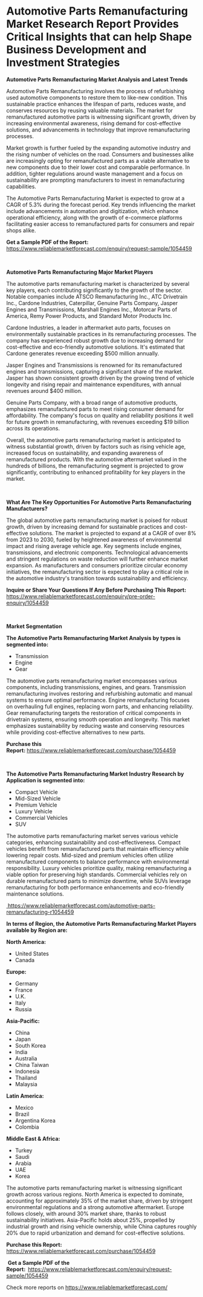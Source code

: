 <p><h1>Automotive Parts Remanufacturing Market Research Report Provides Critical Insights that can help Shape Business Development and Investment Strategies</h1></p><p><strong>Automotive Parts Remanufacturing Market Analysis and Latest Trends</strong></p>
<p><p>Automotive Parts Remanufacturing involves the process of refurbishing used automotive components to restore them to like-new condition. This sustainable practice enhances the lifespan of parts, reduces waste, and conserves resources by reusing valuable materials. The market for remanufactured automotive parts is witnessing significant growth, driven by increasing environmental awareness, rising demand for cost-effective solutions, and advancements in technology that improve remanufacturing processes.</p><p>Market growth is further fueled by the expanding automotive industry and the rising number of vehicles on the road. Consumers and businesses alike are increasingly opting for remanufactured parts as a viable alternative to new components due to their lower cost and comparable performance. In addition, tighter regulations around waste management and a focus on sustainability are prompting manufacturers to invest in remanufacturing capabilities.</p><p>The Automotive Parts Remanufacturing Market is expected to grow at a CAGR of 5.3% during the forecast period. Key trends influencing the market include advancements in automation and digitization, which enhance operational efficiency, along with the growth of e-commerce platforms facilitating easier access to remanufactured parts for consumers and repair shops alike.</p></p>
<p><strong>Get a Sample PDF of the Report:&nbsp;</strong> <a href="https://www.reliablemarketforecast.com/enquiry/request-sample/1054459?utm_campaign=2516&utm_medium=2&utm_source=Github&utm_content=ia&utm_term=30032025&utm_id=automotive-parts-remanufacturing">https://www.reliablemarketforecast.com/enquiry/request-sample/1054459</a></p>
<p>&nbsp;</p>
<p><strong>Automotive Parts Remanufacturing Major Market Players</strong></p>
<p><p>The automotive parts remanufacturing market is characterized by several key players, each contributing significantly to the growth of the sector. Notable companies include ATSCO Remanufacturing Inc., ATC Drivetrain Inc., Cardone Industries, Caterpillar, Genuine Parts Company, Jasper Engines and Transmissions, Marshall Engines Inc., Motorcar Parts of America, Remy Power Products, and Standard Motor Products Inc. </p><p>Cardone Industries, a leader in aftermarket auto parts, focuses on environmentally sustainable practices in its remanufacturing processes. The company has experienced robust growth due to increasing demand for cost-effective and eco-friendly automotive solutions. It's estimated that Cardone generates revenue exceeding $500 million annually.</p><p>Jasper Engines and Transmissions is renowned for its remanufactured engines and transmissions, capturing a significant share of the market. Jasper has shown consistent growth driven by the growing trend of vehicle longevity and rising repair and maintenance expenditures, with annual revenues around $400 million.</p><p>Genuine Parts Company, with a broad range of automotive products, emphasizes remanufactured parts to meet rising consumer demand for affordability. The company's focus on quality and reliability positions it well for future growth in remanufacturing, with revenues exceeding $19 billion across its operations.</p><p>Overall, the automotive parts remanufacturing market is anticipated to witness substantial growth, driven by factors such as rising vehicle age, increased focus on sustainability, and expanding awareness of remanufactured products. With the automotive aftermarket valued in the hundreds of billions, the remanufacturing segment is projected to grow significantly, contributing to enhanced profitability for key players in the market.</p></p>
<p>&nbsp;</p>
<p><strong>What Are The Key Opportunities For Automotive Parts Remanufacturing Manufacturers?</strong></p>
<p><p>The global automotive parts remanufacturing market is poised for robust growth, driven by increasing demand for sustainable practices and cost-effective solutions. The market is projected to expand at a CAGR of over 8% from 2023 to 2030, fueled by heightened awareness of environmental impact and rising average vehicle age. Key segments include engines, transmissions, and electronic components. Technological advancements and stringent regulations on waste reduction will further enhance market expansion. As manufacturers and consumers prioritize circular economy initiatives, the remanufacturing sector is expected to play a critical role in the automotive industry's transition towards sustainability and efficiency.</p></p>
<p><strong>Inquire or Share Your Questions If Any Before Purchasing This Report:</strong> <a href="https://www.reliablemarketforecast.com/enquiry/pre-order-enquiry/1054459?utm_campaign=2516&utm_medium=2&utm_source=Github&utm_content=ia&utm_term=30032025&utm_id=automotive-parts-remanufacturing">https://www.reliablemarketforecast.com/enquiry/pre-order-enquiry/1054459</a></p>
<p>&nbsp;</p>
<p><strong>Market Segmentation</strong></p>
<p><strong>The Automotive Parts Remanufacturing Market Analysis by types is segmented into:</strong></p>
<p><ul><li>Transmission</li><li>Engine</li><li>Gear</li></ul></p>
<p><p>The automotive parts remanufacturing market encompasses various components, including transmissions, engines, and gears. Transmission remanufacturing involves restoring and refurbishing automatic and manual systems to ensure optimal performance. Engine remanufacturing focuses on overhauling full engines, replacing worn parts, and enhancing reliability. Gear remanufacturing targets the restoration of critical components in drivetrain systems, ensuring smooth operation and longevity. This market emphasizes sustainability by reducing waste and conserving resources while providing cost-effective alternatives to new parts.</p></p>
<p><strong>Purchase this Report:&nbsp;</strong><a href="https://www.reliablemarketforecast.com/purchase/1054459?utm_campaign=2516&utm_medium=2&utm_source=Github&utm_content=ia&utm_term=30032025&utm_id=automotive-parts-remanufacturing">https://www.reliablemarketforecast.com/purchase/1054459</a></p>
<p>&nbsp;</p>
<p><strong>The Automotive Parts Remanufacturing Market Industry Research by Application is segmented into:</strong></p>
<p><ul><li>Compact Vehicle</li><li>Mid-Sized Vehicle</li><li>Premium Vehicle</li><li>Luxury Vehicle</li><li>Commercial Vehicles</li><li>SUV</li></ul></p>
<p><p>The automotive parts remanufacturing market serves various vehicle categories, enhancing sustainability and cost-effectiveness. Compact vehicles benefit from remanufactured parts that maintain efficiency while lowering repair costs. Mid-sized and premium vehicles often utilize remanufactured components to balance performance with environmental responsibility. Luxury vehicles prioritize quality, making remanufacturing a viable option for preserving high standards. Commercial vehicles rely on durable remanufactured parts to minimize downtime, while SUVs leverage remanufacturing for both performance enhancements and eco-friendly maintenance solutions.</p></p>
<p><a href="https://www.reliablemarketforecast.com/automotive-parts-remanufacturing-r1054459?utm_campaign=2516&utm_medium=2&utm_source=Github&utm_content=ia&utm_term=30032025&utm_id=automotive-parts-remanufacturing">&nbsp;https://www.reliablemarketforecast.com/automotive-parts-remanufacturing-r1054459</a></p>
<p><strong>In terms of Region, the Automotive Parts Remanufacturing Market Players available by Region are:</strong></p>
<p>
    <p> <strong> North America: </strong>
        <ul>
            <li>United States</li>
            <li>Canada</li>
        </ul>
        </p> 
    <p> <strong> Europe: </strong>
        <ul>
            <li>Germany</li>
            <li>France</li>
            <li>U.K.</li>
            <li>Italy</li>
            <li>Russia</li>
        </ul>
        </p> 
    <p> <strong> Asia-Pacific: </strong>
        <ul>
            <li>China</li>
            <li>Japan</li>
            <li>South Korea</li>
            <li>India</li>
            <li>Australia</li>
            <li>China Taiwan</li>
            <li>Indonesia</li>
            <li>Thailand</li>
            <li>Malaysia</li>
        </ul>
        </p> 
    <p> <strong> Latin America: </strong>
        <ul>
            <li>Mexico</li>
            <li>Brazil</li>
            <li>Argentina Korea</li>
            <li>Colombia</li>
        </ul>
        </p> 
    <p> <strong> Middle East & Africa: </strong>
        <ul>
            <li>Turkey</li>
            <li>Saudi</li>
            <li>Arabia</li>
            <li>UAE</li>
            <li>Korea</li>
        </ul>
    </p>
    </p>
<p><p>The automotive parts remanufacturing market is witnessing significant growth across various regions. North America is expected to dominate, accounting for approximately 35% of the market share, driven by stringent environmental regulations and a strong automotive aftermarket. Europe follows closely, with around 30% market share, thanks to robust sustainability initiatives. Asia-Pacific holds about 25%, propelled by industrial growth and rising vehicle ownership, while China captures roughly 20% due to rapid urbanization and demand for cost-effective solutions.</p></p>
<p><strong>Purchase this Report: </strong><a href="https://www.reliablemarketforecast.com/purchase/1054459?utm_campaign=2516&utm_medium=2&utm_source=Github&utm_content=ia&utm_term=30032025&utm_id=automotive-parts-remanufacturing">https://www.reliablemarketforecast.com/purchase/1054459</a></p>
<p>&nbsp;<strong>Get a Sample PDF of the Report:&nbsp;&nbsp;</strong><a href="https://www.reliablemarketforecast.com/enquiry/request-sample/1054459?utm_campaign=2516&utm_medium=2&utm_source=Github&utm_content=ia&utm_term=30032025&utm_id=automotive-parts-remanufacturing">https://www.reliablemarketforecast.com/enquiry/request-sample/1054459</a></p>
<p><strong></strong></p>
<p>Check more reports on <a href="https://www.reliablemarketforecast.com/?utm_campaign=2516&utm_medium=2&utm_source=Github&utm_content=ia&utm_term=30032025&utm_id=automotive-parts-remanufacturing">https://www.reliablemarketforecast.com/</a></p>